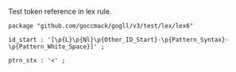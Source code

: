 Test token reference in lex rule.
```
package "github.com/goccmack/gogll/v3/test/lex/lex6"

id_start : '[\p{L}\p{Nl}\p{Other_ID_Start}-\p{Pattern_Syntax}-\p{Pattern_White_Space}]' ; 

ptrn_stx : '<' ;

```